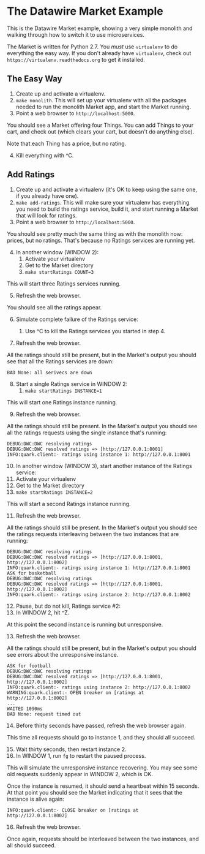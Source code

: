 The Datawire Market Example
===========================

This is the Datawire Market example, showing a very simple monolith and walking through how to switch it to use microservices.

The Market is written for Python 2.7. You _must_ use `virtualenv` to do everything the easy way. If you don't already have `virtualenv`, check out `https://virtualenv.readthedocs.org` to get it installed.

The Easy Way
------------

1. Create up and activate a virtualenv.
2. `make monolith`. This will set up your virtualenv with all the packages needed to run the monolith Market app, and start the Market running.
3. Point a web browser to `http://localhost:5000`.

You should see a Market offering four Things. You can add Things to your cart, and check out (which clears your cart, but doesn't do anything else).

Note that each Thing has a price, but no rating.

4. Kill everything with ^C.

Add Ratings
-----------

1. Create up and activate a virtualenv (it's OK to keep using the same one, if you already have one).
2. `make add-ratings`. This will make sure your virtualenv has everything you need to build the ratings service, build it, and start running a Market that will look for ratings.
3. Point a web browser to `http://localhost:5000`.

You should see pretty much the same thing as with the monolith now: prices, but no ratings. That's because no Ratings services are running yet.

4. In another window (WINDOW 2):
   1. Activate your virtualenv
   2. Get to the Market directory
   3. `make startRatings COUNT=3`

This will start three Ratings services running.

5. Refresh the web browser.

You should see all the ratings appear.

6. Simulate complete failure of the Ratings service:
   1. Use ^C to kill the Ratings services you started in step 4.

7. Refresh the web browser.

All the ratings should still be present, but in the Market's output you should see that all the Ratings services are down:

```BAD None: all serivecs are down```

8. Start a single Ratings service in WINDOW 2:
   1. `make startRatings INSTANCE=1`

This will start one Ratings instance running.

9. Refresh the web browser.

All the ratings should still be present. In the Market's output you should see all the ratings requests using the single instance that's running:

```ASK for camera
DEBUG:DWC:DWC resolving ratings
DEBUG:DWC:DWC resolved ratings => [http://127.0.0.1:8001]
INFO:quark.client:- ratings using instance 1: http://127.0.0.1:8001
```

10. In another window (WINDOW 3), start another instance of the Ratings service:
   1. Activate your virtualenv
   2. Get to the Market directory
   3. `make startRatings INSTANCE=2`

This will start a second Ratings instance running.

11. Refresh the web browser.

All the ratings should still be present. In the Market's output you should see the ratings requests interleaving between the two instances that are running:

```ASK for camera
DEBUG:DWC:DWC resolving ratings
DEBUG:DWC:DWC resolved ratings => [http://127.0.0.1:8001, http://127.0.0.1:8002]
INFO:quark.client:- ratings using instance 1: http://127.0.0.1:8001
ASK for basketball
DEBUG:DWC:DWC resolving ratings
DEBUG:DWC:DWC resolved ratings => [http://127.0.0.1:8001, http://127.0.0.1:8002]
INFO:quark.client:- ratings using instance 2: http://127.0.0.1:8002
```

12. Pause, but do not kill, Ratings service #2:
  1. In WINDOW 2, hit ^Z.

At this point the second instance is running but unresponsive.

13. Refresh the web browser.

All the ratings should still be present, but in the Market's output you should see errors about the unresponsive instance.

```
ASK for football
DEBUG:DWC:DWC resolving ratings
DEBUG:DWC:DWC resolved ratings => [http://127.0.0.1:8001, http://127.0.0.1:8002]
INFO:quark.client:- ratings using instance 2: http://127.0.0.1:8002
WARNING:quark.client:- OPEN breaker on [ratings at http://127.0.0.1:8002]
...
WAITED 1090ms
BAD None: request timed out
```

14. Before thirty seconds have passed, refresh the web browser again.

This time all requests should go to instance 1, and they should all succeed.

15. Wait thirty seconds, then restart instance 2.
  1. In WINDOW 1, run `fg` to restart the paused process.

This will simulate the unresponsive instance recovering. You may see some old requests suddenly appear in WINDOW 2, which is OK. 

Once the instance is resumed, it should send a heartbeat within 15 seconds. At that point you should see the Market indicating that it sees that the instance is alive again:

```INFO:quark.client:- CLOSE breaker on [ratings at http://127.0.0.1:8002]```

16. Refresh the web browser.

Once again, requests should be interleaved between the two instances, and all should succeed.





